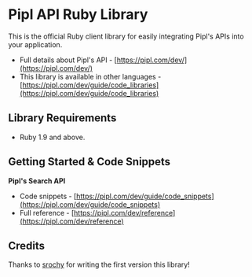 Pipl API Ruby Library
===========================

This is the official Ruby client library for easily integrating Pipl's APIs into your application.

* Full details about Pipl's API - [https://pipl.com/dev/](https://pipl.com/dev/)  
* This library is available in other languages - [https://pipl.com/dev/guide/code_libraries](https://pipl.com/dev/guide/code_libraries)

Library Requirements
--------------------

* Ruby 1.9 and above.

Getting Started & Code Snippets
-------------------------------

**Pipl's Search API**
* Code snippets - [https://pipl.com/dev/guide/code_snippets](https://pipl.com/dev/guide/code_snippets)
* Full reference - [https://pipl.com/dev/reference](https://pipl.com/dev/reference)  


Credits
-------

Thanks to [srochy](https://github.com/srochy) for writing the first version this library!
